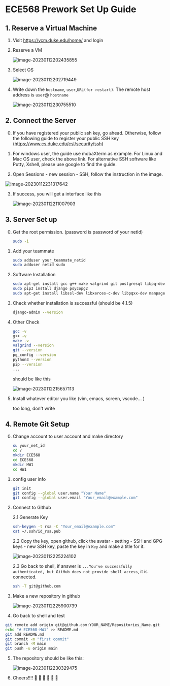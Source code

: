 # ECE568 Prework Set Up Guide

## 1.  Reserve a Virtual Machine

1. Visit https://vcm.duke.edu/home/ and login

2. Reserve a VM

   ![image-20230112202435855](https://raw.githubusercontent.com/Hangming-Ye/All-Pic/main/pic/202301122024926.png)
   
   


3. Select OS

   ![image-20230112202719449](https://raw.githubusercontent.com/Hangming-Ye/All-Pic/main/pic/202301122027512.png)

   

4. Write down the `hostname`, `user`,`URL(for restart)`. The remote host address is `user`@ `hostname`

   ![image-20230112230755510](https://raw.githubusercontent.com/Hangming-Ye/All-Pic/main/pic/202301122307607.png)

## 2. Connect the Server

0. If you have registered your public ssh key, go ahead. Otherwise, follow the following guide to register your public SSH key (https://www.cs.duke.edu/csl/security/ssh)

1. For windows user, the guide use mobaXterm as example. For Linux and Mac OS user, check the above link. For alternative SSH software like Putty, Xshell, please use google to find the guide.
2. Open Sessions - new session - SSH, follow the instruction in the image.

![image-20230112231317642](https://raw.githubusercontent.com/Hangming-Ye/All-Pic/main/pic/202301122313676.png)



3. If success, you will get a interface like this

   ![image-20230112211007903](https://raw.githubusercontent.com/Hangming-Ye/All-Pic/main/pic/202301122110930.png)

   

## 3. Server Set up

0. Get the root permission. (password is password of your netId)

   ```bash
   sudo -i
   ```

1. Add your teammate

   ```bash
   sudo adduser your_teammate_netid
   sudo adduser netid sudo
   ```

2. Software Installation

   ```bash
   sudo apt-get install gcc g++ make valgrind git postgresql libpq-dev python python3-pip 
   sudo pip3 install django psycopg2
   sudo apt-get install libssl-dev libxerces-c-dev libpqxx-dev manpages-posix-dev
   ```

3. Check whether installation is successful (should be 4.1.5)

   ```bash
   django-admin --version
   ```

4. Other Check 

   ```bash
   gcc -v
   g++ -v
   make -v
   valgrind --version
   git --version
   pg_config --version
   python3 --version
   pip --version
   ...
   ```

   should be like this

   ![image-20230112215657113](https://raw.githubusercontent.com/Hangming-Ye/All-Pic/main/pic/202301122156171.png)

   

5. Install whatever editor you like (vim, emacs, screen, vscode... )

   too long, don't write

## 4. Remote Git Setup

0. Change account to user account and make directory

   ```bash
   su your_net_id
   cd /
   mkdir ECE568
   cd ECE568
   mkdir HW1
   cd HW1
   ```

1. config user info

   ```bash
   git init
   git config --global user.name "Your Name"
   git config --global user.email "Your_email@example.com"
   ```

2. Connect to Github

   2.1 Generate Key

   ```bash
   ssh-keygen -t rsa -C "Your_email@example.com"
   cat ~/.ssh/id_rsa.pub
   ```

   2.2 Copy the key, open github, click the avatar - setting - SSH and GPG keys - new SSH key, paste the key in `Key` and make a title for it.

   ![image-20230112225224102](https://raw.githubusercontent.com/Hangming-Ye/All-Pic/main/pic/image-20230112225224102.png)

   2.3 Go back to shell, if answer is `...You've successfully authenticated, but GitHub does not provide shell access`, it is connected.

   ```bash
   ssh -T git@github.com
   ```

   

3. Make a new repository in github

   ![image-20230112225900739](https://raw.githubusercontent.com/Hangming-Ye/All-Pic/main/pic/202301122259776.png)

4. Go back to shell and test

```bash
git remote add origin git@github.com:YOUR_NAME/Repositories_Name.git
echo "# ECE568-HW1" >> README.md
git add README.md
git commit -m "first commit"
git branch -M main
git push -u origin main
```



5. The repository should be like this:

   ![image-20230112230329475](https://raw.githubusercontent.com/Hangming-Ye/All-Pic/main/pic/202301122303522.png)

6. Cheers!!!!  :beers: :beers: :beers: :beers: :beers: :beers: 


